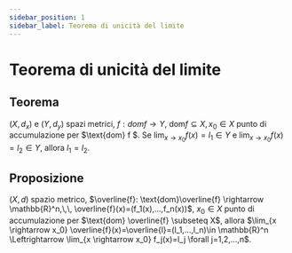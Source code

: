 ```yaml
---
sidebar_position: 1
sidebar_label: Teorema di unicità del limite
---
```



# Teorema di unicità del limite

## Teorema
$(X,d_x)$ e $(Y,d_y)$ spazi metrici, $f: domf \rightarrow Y$, $\text{dom} f \subseteq X, x_0 \in X$ punto di accumulazione per $\text{dom} f $.
Se $\lim_{x \rightarrow x_0} f(x) = l_1 \in Y$ e $\lim_{x \rightarrow x_0} f(x) = l_2 \in Y$, allora $l_1=l_2$.

## Proposizione
$(X,d)$ spazio metrico, $\overline{f}: \text{dom}\overline{f} \rightarrow \mathbb{R}^n,\,\, \overline{f}(x)=(f_1(x),...,f_n(x))$, $x_0 \in X$ punto di accumulazione per $\text{dom} \overline{f} \subseteq X$, allora $\lim_{x \rightarrow x_0} \overline{f}(x)=\overline{l}=(l_1,...,l_n)\in \mathbb{R}^n \Leftrightarrow \lim_{x \rightarrow x_0} f_j(x)=l_j \forall j=1,2,...,n$.
